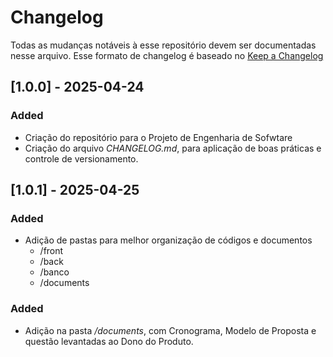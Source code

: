 # Changelog

Todas as mudanças notáveis à esse repositório devem ser documentadas nesse arquivo.
Esse formato de changelog é baseado no [Keep a Changelog](https://keepachangelog.com/en/1.0.0/)

## [1.0.0] - 2025-04-24
### Added
- Criação do repositório para o Projeto de Engenharia de Sofwtare
- Criação do arquivo *CHANGELOG.md*, para aplicação de boas práticas e controle de versionamento.

## [1.0.1] - 2025-04-25
### Added
- Adição de pastas para melhor organização de códigos e documentos
    - /front
    - /back
    - /banco
    - /documents
### Added
- Adição na pasta */documents*, com Cronograma, Modelo de Proposta e questão levantadas ao Dono do Produto.